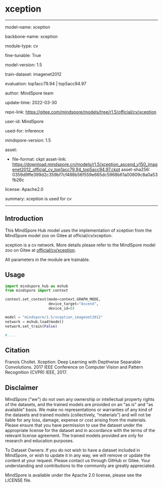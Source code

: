# xception

---

model-name: xception

backbone-name: xception

module-type: cv

fine-tunable: True

model-version: 1.5

train-dataset: imagenet2012

evaluation: top1acc79.94 | top5acc94.97

author: MindSpore team

update-time: 2022-03-30

repo-link: <https://gitee.com/mindspore/models/tree/r1.5/official/cv/xception>

user-id: MindSpore

used-for: inference

mindspore-version: 1.5

asset:

-
    file-format: ckpt
    asset-link: <https://download.mindspore.cn/models/r1.5/xception_ascend_v150_imagenet2012_official_cv_top1acc79.94_top5acc94.97.ckpt>
    asset-sha256: 0359d9ffe399d2c359bf7cf488b56f559e665dc5968b61a00809c8a0a53fb26c

license: Apache2.0

summary: xception is used for cv

---

## Introduction

This MindSpore Hub model uses the implementation of xception from the MindSpore model zoo on Gitee at official/cv/xception.

xception is a cv network. More details please refer to the MindSpore model zoo on Gitee at [official/cv/xception](https://gitee.com/mindspore/models/blob/r1.5/official/cv/xception/README.md).

All parameters in the module are trainable.

## Usage

```python
import mindspore_hub as mshub
from mindspore import context

context.set_context(mode=context.GRAPH_MODE,
                    device_target="Ascend",
                    device_id=0)

model = "mindspore/1.5/xception_imagenet2012"
network = mshub.load(model)
network.set_train(False)

# ...
```

## Citation

Franois Chollet. Xception: Deep Learning with Depthwise Separable Convolutions. 2017 IEEE Conference on Computer Vision and Pattern Recognition (CVPR) IEEE, 2017.

## Disclaimer

MindSpore ("we") do not own any ownership or intellectual property rights of the datasets, and the trained models are provided on an "as is" and "as available" basis. We make no representations or warranties of any kind of the datasets and trained models (collectively, “materials”) and will not be liable for any loss, damage, expense or cost arising from the materials. Please ensure that you have permission to use the dataset under the appropriate license for the dataset and in accordance with the terms of the relevant license agreement. The trained models provided are only for research and education purposes.

To Dataset Owners: If you do not wish to have a dataset included in MindSpore, or wish to update it in any way, we will remove or update the content at your request. Please contact us through GitHub or Gitee. Your understanding and contributions to the community are greatly appreciated.

MindSpore is available under the Apache 2.0 license, please see the LICENSE file.
